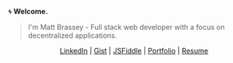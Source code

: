 :cyclone: **Welcome.**

> I'm Matt Brassey - Full stack web developer with a focus on decentralized applications.

<p align="center">
<a href="https://www.linkedin.com/in/MBrassey/" target="_blank" rel="noopener noreferrer">LinkedIn</a> |
<a href="https://gist.github.com/MBrassey" target="_blank" rel="noopener noreferrer">Gist</a> |
<a href="https://jsfiddle.net/user/MBrassey/fiddles/" target="_blank" rel="noopener noreferrer">JSFiddle</a> |
<a href="https://MBrassey.github.io/ResponsivePortfolio/" target="_blank" rel="noopener noreferrer">Portfolio</a> |
<a href="#" target="_blank" rel="noopener noreferrer">Resume</a>
</p>
